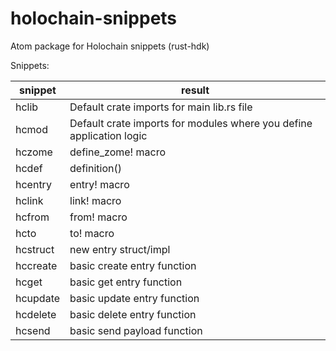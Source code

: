 # holochain-snippets

Atom package for Holochain snippets (rust-hdk)

Snippets:

| snippet | result |
| ---     | ---    |
| hclib | Default crate imports for main lib.rs file |
| hcmod | Default crate imports for modules where you define application logic |
| hczome | define_zome! macro |
| hcdef | definition() |
| hcentry | entry! macro |
| hclink | link! macro |
| hcfrom | from! macro |
| hcto | to! macro |
| hcstruct | new entry struct/impl |
| hccreate | basic create entry function |
| hcget | basic get entry function |
| hcupdate | basic update entry function |
| hcdelete | basic delete entry function |
| hcsend | basic send payload function |
